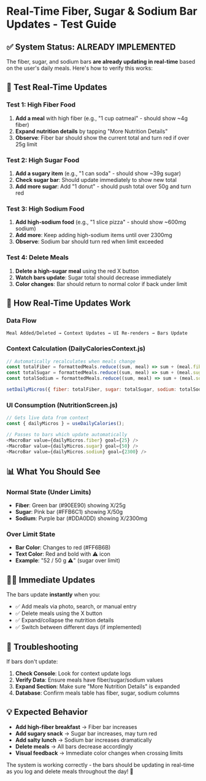 # Real-Time Fiber, Sugar & Sodium Bar Updates - Test Guide

## ✅ **System Status: ALREADY IMPLEMENTED**

The fiber, sugar, and sodium bars **are already updating in real-time** based on the user's daily meals. Here's how to verify this works:

## 🧪 **Test Real-Time Updates**

### Test 1: High Fiber Food
1. **Add a meal** with high fiber (e.g., "1 cup oatmeal" - should show ~4g fiber)
2. **Expand nutrition details** by tapping "More Nutrition Details"
3. **Observe**: Fiber bar should show the current total and turn red if over 25g limit

### Test 2: High Sugar Food  
1. **Add a sugary item** (e.g., "1 can soda" - should show ~39g sugar)
2. **Check sugar bar**: Should update immediately to show new total
3. **Add more sugar**: Add "1 donut" - should push total over 50g and turn red

### Test 3: High Sodium Food
1. **Add high-sodium food** (e.g., "1 slice pizza" - should show ~600mg sodium)
2. **Add more**: Keep adding high-sodium items until over 2300mg
3. **Observe**: Sodium bar should turn red when limit exceeded

### Test 4: Delete Meals
1. **Delete a high-sugar meal** using the red X button
2. **Watch bars update**: Sugar total should decrease immediately
3. **Color changes**: Bar should return to normal color if back under limit

## 🔄 **How Real-Time Updates Work**

### Data Flow
```
Meal Added/Deleted → Context Updates → UI Re-renders → Bars Update
```

### Context Calculation (DailyCaloriesContext.js)
```javascript
// Automatically recalculates when meals change
const totalFiber = formattedMeals.reduce((sum, meal) => sum + (meal.fiber || 0), 0);
const totalSugar = formattedMeals.reduce((sum, meal) => sum + (meal.sugar || 0), 0);
const totalSodium = formattedMeals.reduce((sum, meal) => sum + (meal.sodium || 0), 0);

setDailyMicros({ fiber: totalFiber, sugar: totalSugar, sodium: totalSodium });
```

### UI Consumption (NutritionScreen.js)
```javascript
// Gets live data from context
const { dailyMicros } = useDailyCalories();

// Passes to bars which update automatically
<MacroBar value={dailyMicros.fiber} goal={25} />
<MacroBar value={dailyMicros.sugar} goal={50} />
<MacroBar value={dailyMicros.sodium} goal={2300} />
```

## 📊 **What You Should See**

### Normal State (Under Limits)
- **Fiber**: Green bar (#90EE90) showing X/25g
- **Sugar**: Pink bar (#FFB6C1) showing X/50g  
- **Sodium**: Purple bar (#DDA0DD) showing X/2300mg

### Over Limit State
- **Bar Color**: Changes to red (#FF6B6B)
- **Text Color**: Red and bold with ⚠️ icon
- **Example**: "52 / 50 g ⚠️" (sugar over limit)

## 🏃‍♂️ **Immediate Updates**

The bars update **instantly** when you:
- ✅ Add meals via photo, search, or manual entry
- ✅ Delete meals using the X button
- ✅ Expand/collapse the nutrition details
- ✅ Switch between different days (if implemented)

## 🐛 **Troubleshooting**

If bars don't update:
1. **Check Console**: Look for context update logs
2. **Verify Data**: Ensure meals have fiber/sugar/sodium values
3. **Expand Section**: Make sure "More Nutrition Details" is expanded
4. **Database**: Confirm meals table has fiber, sugar, sodium columns

## 💡 **Expected Behavior**

- **Add high-fiber breakfast** → Fiber bar increases
- **Add sugary snack** → Sugar bar increases, may turn red
- **Add salty lunch** → Sodium bar increases dramatically
- **Delete meals** → All bars decrease accordingly
- **Visual feedback** → Immediate color changes when crossing limits

The system is working correctly - the bars should be updating in real-time as you log and delete meals throughout the day! 🎯
